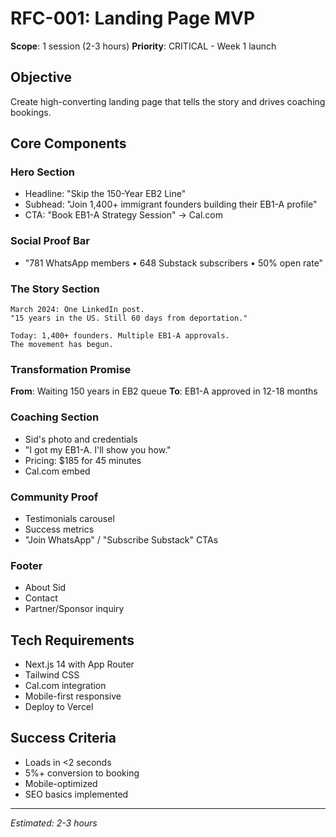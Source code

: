 # RFC-001: Landing Page MVP
**Scope**: 1 session (2-3 hours)
**Priority**: CRITICAL - Week 1 launch

## Objective
Create high-converting landing page that tells the story and drives coaching bookings.

## Core Components

### Hero Section
- Headline: "Skip the 150-Year EB2 Line"
- Subhead: "Join 1,400+ immigrant founders building their EB1-A profile"
- CTA: "Book EB1-A Strategy Session" → Cal.com

### Social Proof Bar
- "781 WhatsApp members • 648 Substack subscribers • 50% open rate"

### The Story Section
```
March 2024: One LinkedIn post. 
"15 years in the US. Still 60 days from deportation."

Today: 1,400+ founders. Multiple EB1-A approvals.
The movement has begun.
```

### Transformation Promise
**From**: Waiting 150 years in EB2 queue
**To**: EB1-A approved in 12-18 months

### Coaching Section
- Sid's photo and credentials
- "I got my EB1-A. I'll show you how."
- Pricing: $185 for 45 minutes
- Cal.com embed

### Community Proof
- Testimonials carousel
- Success metrics
- "Join WhatsApp" / "Subscribe Substack" CTAs

### Footer
- About Sid
- Contact
- Partner/Sponsor inquiry

## Tech Requirements
- Next.js 14 with App Router
- Tailwind CSS
- Cal.com integration
- Mobile-first responsive
- Deploy to Vercel

## Success Criteria
- Loads in <2 seconds
- 5%+ conversion to booking
- Mobile-optimized
- SEO basics implemented

---
*Estimated: 2-3 hours*